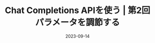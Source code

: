 ---
title: Chat Completions APIを使う | 第2回 パラメータを調節する
at: CodeGrid
date: 2023-09-14
type: writing
draft: false
link: https://www.codegrid.net/articles/2023-openai-api-2/
---